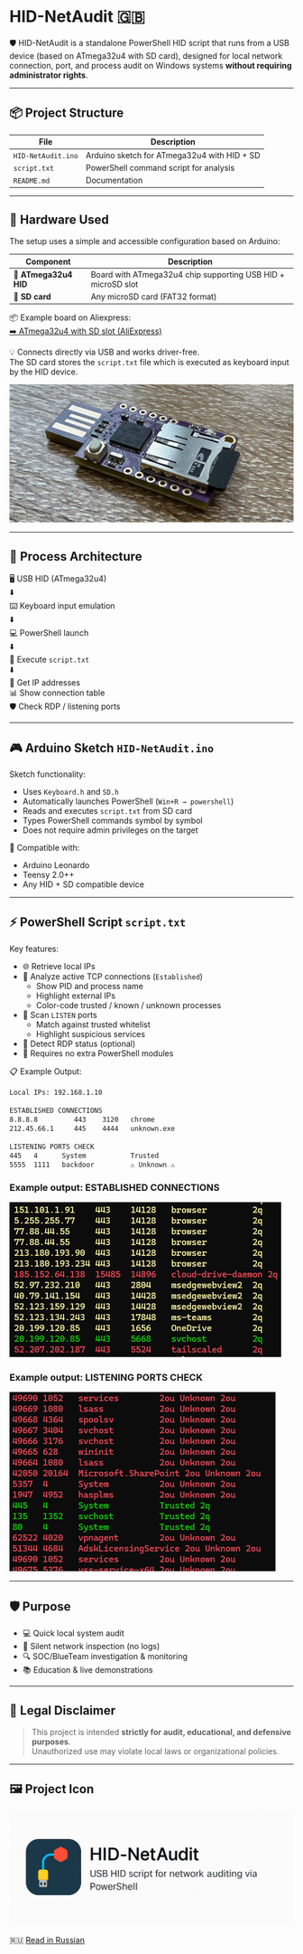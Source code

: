 # HID-NetAudit 🇬🇧

🛡️ HID-NetAudit is a standalone PowerShell HID script that runs from a USB device (based on ATmega32u4 with SD card), designed for local network connection, port, and process audit on Windows systems **without requiring administrator rights**.

---

## 📦 Project Structure

| File              | Description                                   |
|-------------------|-----------------------------------------------|
| `HID-NetAudit.ino`| Arduino sketch for ATmega32u4 with HID + SD  |
| `script.txt`      | PowerShell command script for analysis        |
| `README.md`       | Documentation                                 |

---

## 🧰 Hardware Used

The setup uses a simple and accessible configuration based on Arduino:

| Component            | Description                                                                 |
|----------------------|-----------------------------------------------------------------------------|
| 🔌 **ATmega32u4 HID**| Board with ATmega32u4 chip supporting USB HID + microSD slot                |
| 💾 **SD card**       | Any microSD card (FAT32 format)                                              |

📦 Example board on Aliexpress:  
[➡️ ATmega32u4 with SD slot (AliExpress)](https://www.aliexpress.com/item/1005007171805928.html?spm=a2g0o.order_list.order_list_main.100.53a61802Hqjcdt)

💡 Connects directly via USB and works driver-free.  
The SD card stores the `script.txt` file which is executed as keyboard input by the HID device.

![HID-NetAudit Icon](./docs/ATmega32u4.png)

---

## 🧠 Process Architecture

🖥 USB HID (ATmega32u4)  
⬇️  
⌨️ Keyboard input emulation  
⬇️  
💻 PowerShell launch  
⬇️  
📄 Execute `script.txt`  
⬇️  
📡 Get IP addresses  
📊 Show connection table  
🛡 Check RDP / listening ports

---

## 🎮 Arduino Sketch `HID-NetAudit.ino`

Sketch functionality:

- Uses `Keyboard.h` and `SD.h`
- Automatically launches PowerShell (`Win+R → powershell`)
- Reads and executes `script.txt` from SD card
- Types PowerShell commands symbol by symbol
- Does not require admin privileges on the target

📎 Compatible with:
- Arduino Leonardo
- Teensy 2.0++
- Any HID + SD compatible device

---

## ⚡ PowerShell Script `script.txt`

Key features:

- 🌐 Retrieve local IPs
- 🔗 Analyze active TCP connections (`Established`)
  - Show PID and process name
  - Highlight external IPs
  - Color-code trusted / known / unknown processes
- 🔎 Scan `LISTEN` ports
  - Match against trusted whitelist
  - Highlight suspicious services
- 🔐 Detect RDP status (optional)
- 🧩 Requires no extra PowerShell modules

📋 Example Output:

```plaintext
Local IPs: 192.168.1.10

ESTABLISHED CONNECTIONS
8.8.8.8         443    3120   chrome          
212.45.66.1     445    4444   unknown.exe     

LISTENING PORTS CHECK
445   4      System           Trusted 
5555  1111   backdoor         ⚠ Unknown ⚠
```

### Example output: ESTABLISHED CONNECTIONS

![HID-NetAudit Output](./docs/im1.png)

### Example output: LISTENING PORTS CHECK

![HID-NetAudit Output](./docs/im2.png)

---

## 🛡 Purpose

- 💻 Quick local system audit
- 🔐 Silent network inspection (no logs)
- 🔍 SOC/BlueTeam investigation & monitoring
- 📚 Education & live demonstrations

---

## 🚨 Legal Disclaimer

> This project is intended **strictly for audit, educational, and defensive purposes**.  
> Unauthorized use may violate local laws or organizational policies.

---

## 🖼 Project Icon

![HID-NetAudit Icon](./docs/icon.png)

🇷🇺 [Read in Russian](./README.ru.md)

